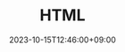 ---
title: HTML
date: 2023-10-15T12:46:00+09:00
description: 웹사이트의 모습을 기술하기 위한 마크업 언어(Hypertext Markup Language)
linkTitle: HTML
nav_weight: 3
nav_icon:
  vendor: bs
  name: book
  color: indigo
featured: true
series:  
 - Frontend
 - Structuring
 - HTML
categories:
 - Frontend 
 - Structuring
 - HTML
tags:
 - Frontend
 - Structuring
 - HTML
---